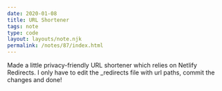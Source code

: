 ```yaml
---
date: 2020-01-08
title: URL Shortener
tags: note
type: code
layout: layouts/note.njk
permalink: /notes/87/index.html
---
```


Made a little privacy-friendly URL shortener which relies on Netlify Redirects. I only have to edit the _redirects file with url paths, commit the changes and done!
